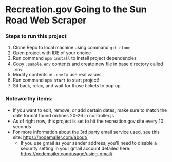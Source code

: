 # Recreation.gov Going to the Sun Road Web Scraper

### Steps to run this project

1. Clone Repo to local machine using command `git clone`
2. Open project with IDE of your choice
3. Run command `npm install` to install project dependencies
4. Copy `.sample.env` contents and create new file in base directory called `.env`
5. Modify contents in `.env` to use real values
6. Run command `npm start` to start project!
7. Sit back, relax, and wait for those tickets to pop up 

### Noteworthy items: 
- If you want to edit, remove, or add certain dates, make sure to match the date format found on lines 20-26 in controller.js
- As of right now, this project is set to hit the recreation.gov site every 10 seconds
- For more information about the 3rd party email service used, see this site: https://nodemailer.com/about/
   - If you use gmail as your sender address, you'll need to disable a security setting in your gmail account detailed here: https://nodemailer.com/usage/using-gmail/
